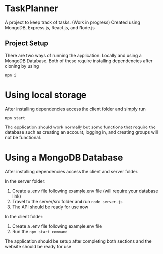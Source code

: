 # TaskPlanner
A project to keep track of tasks. (Work in progress)
Created using MongoDB, Express.js, React.js, and Node.js

## Project Setup
There are two ways of running the application: Locally and using a MongoDB Database.
Both of these require installing dependencies after cloning by using

```
npm i
```

# Using local storage
After installing dependencies access the client folder and simply run

```
npm start
```

The application should work normally but some functions that require the database
such as creating an account, logging in, and creating groups will not be functional.

# Using a MongoDB Database
After installing dependencies access the client and server folder.

In the server folder:

1. Create a .env file following example.env file (will require your database link)
2. Travel to the server/src folder and run `node server.js`
3. The API should be ready for use now

In the client folder:

1. Create a .env file following example.env file
2. Run the `npm start command`

The application should be setup after completing both sections and the website should be ready for use